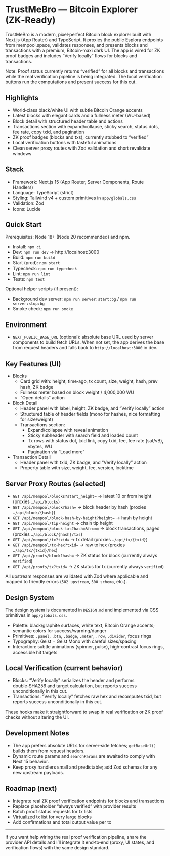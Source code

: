 # TrustMeBro — Bitcoin Explorer (ZK‑Ready)

TrustMeBro is a modern, pixel‑perfect Bitcoin block explorer built with Next.js (App Router) and TypeScript. It proxies the public Esplora endpoints from mempool.space, validates responses, and presents blocks and transactions with a premium, Bitcoin‑maxi dark UI. The app is wired for ZK proof badges and includes “Verify locally” flows for blocks and transactions.

Note: Proof status currently returns “verified” for all blocks and transactions while the real verification pipeline is being integrated. The local verification buttons run the computations and present success for this cut.

## Highlights

- World‑class black/white UI with subtle Bitcoin Orange accents
- Latest blocks with elegant cards and a fullness meter (WU‑based)
- Block detail with structured header table and actions
- Transactions section with expand/collapse, sticky search, status dots, fee rate, copy txid, and pagination
- ZK proof badges (blocks and txs), currently stubbed to “verified”
- Local verification buttons with tasteful animations
- Clean server proxy routes with Zod validation and short revalidate windows

## Stack

- Framework: Next.js 15 (App Router, Server Components, Route Handlers)
- Language: TypeScript (strict)
- Styling: Tailwind v4 + custom primitives in `app/globals.css`
- Validation: Zod
- Icons: Lucide

## Quick Start

Prerequisites: Node 18+ (Node 20 recommended) and npm.

- Install: `npm ci`
- Dev: `npm run dev` → http://localhost:3000
- Build: `npm run build`
- Start (prod): `npm start`
- Typecheck: `npm run typecheck`
- Lint: `npm run lint`
- Tests: `npm test`

Optional helper scripts (if present):
- Background dev server: `npm run server:start:bg` / `npm run server:stop:bg`
- Smoke check: `npm run smoke`

## Environment

- `NEXT_PUBLIC_BASE_URL` (optional): absolute base URL used by server components to build fetch URLs. When not set, the app derives the base from request headers and falls back to `http://localhost:3000` in dev.

## Key Features (UI)

- Blocks
  - Card grid with: height, time‑ago, tx count, size, weight, hash, prev hash, ZK badge
  - Fullness meter based on block weight / 4,000,000 WU
  - “Open details” action
- Block Detail
  - Header panel with label, height, ZK badge, and “Verify locally” action
  - Structured table of header fields (mono for hashes, nice formatting for size/weight)
  - Transactions section:
    - Expand/collapse with reveal animation
    - Sticky subheader with search field and loaded count
    - Tx rows with status dot, txid link, copy txid, fee, fee rate (sat/vB), vbytes, WU
    - Pagination via “Load more”
- Transaction Detail
  - Header panel with txid, ZK badge, and “Verify locally” action
  - Property table with size, weight, fee, version, locktime

## Server Proxy Routes (selected)

- `GET /api/mempool/blocks?start_height=` → latest 10 or from height (proxies `…/api/blocks`)
- `GET /api/mempool/block?hash=` → block header by hash (proxies `…/api/block/{hash}`)
- `GET /api/mempool/block-hash-by-height?height=` → hash by height
- `GET /api/mempool/tip-height` → chain tip height
- `GET /api/mempool/block-txs?hash=&from=` → block transactions, paged (proxies `…/api/block/{hash}/txs`)
- `GET /api/mempool/tx?txid=` → tx detail (proxies `…/api/tx/{txid}`)
- `GET /api/mempool/tx-hex?txid=` → raw tx hex (proxies `…/api/tx/{txid}/hex`)
- `GET /api/proofs/block?hash=` → ZK status for block (currently always `verified`)
- `GET /api/proofs/tx?txid=` → ZK status for tx (currently always `verified`)

All upstream responses are validated with Zod where applicable and mapped to friendly errors (`502 upstream`, `500 schema`, etc.).

## Design System

The design system is documented in `DESIGN.md` and implemented via CSS primitives in `app/globals.css`.

- Palette: black/graphite surfaces, white text, Bitcoin Orange accents; semantic colors for success/warning/danger
- Primitives: `.panel`, `.btn`, `.badge`, `.meter`, `.row`, `.divider`, focus rings
- Typography: Geist + Geist Mono with careful sizes/spacing
- Interaction: subtle animations (spinner, pulse), high‑contrast focus rings, accessible hit targets

## Local Verification (current behavior)

- Blocks: “Verify locally” serializes the header and performs double‑SHA256 and target calculation, but reports success unconditionally in this cut.
- Transactions: “Verify locally” fetches raw hex and recomputes txid, but reports success unconditionally in this cut.

These hooks make it straightforward to swap in real verification or ZK proof checks without altering the UI.

## Development Notes

- The app prefers absolute URLs for server‑side fetches; `getBaseUrl()` builds them from request headers.
- Dynamic route params and `searchParams` are awaited to comply with Next 15 behavior.
- Keep proxy handlers small and predictable; add Zod schemas for any new upstream payloads.

## Roadmap (next)

- Integrate real ZK proof verification endpoints for blocks and transactions
- Replace placeholder “always verified” with provider results
- Batch proof status requests for tx lists
- Virtualized tx list for very large blocks
- Add confirmations and total output value per tx

---

If you want help wiring the real proof verification pipeline, share the provider API details and I’ll integrate it end‑to‑end (proxy, UI states, and verification flows) with the same design standard.

